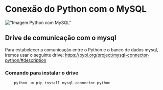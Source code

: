 # Conexão do Python com o MySQL

!["Imagem Python com MySQL"](https://miro.medium.com/v2/resize:fit:1137/1*OnDVcS17HTWZ2L2vPaaQ1A.png)

## Drive de comunicação com o mysql
Para estabelecer a comunicação entre o Python e o banco de dados mysql, iremos usar o seguinte drive:
<a href="https://pypi.org/project/mysql-connector-python/#description"> https://pypi.org/project/mysql-connector-python/#description </a>

### Comando para instalar o drive
```python
    python -m pip install mysql-connector-python
```